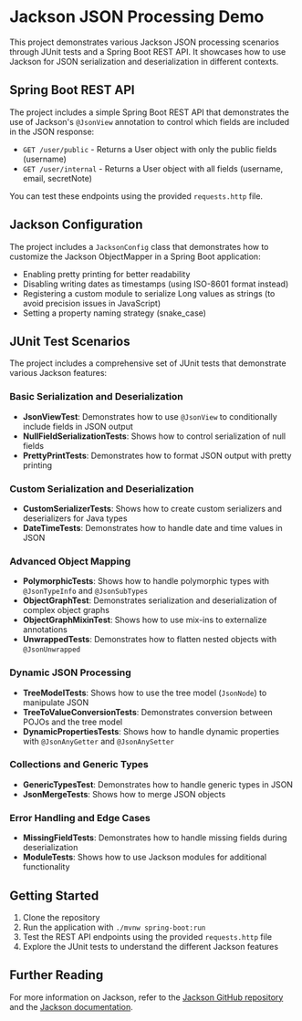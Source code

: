 # Jackson JSON Processing Demo

This project demonstrates various Jackson JSON processing scenarios through JUnit tests and a Spring Boot REST API. It showcases how to use Jackson for JSON serialization and deserialization in different contexts.

## Spring Boot REST API

The project includes a simple Spring Boot REST API that demonstrates the use of Jackson's `@JsonView` annotation to control which fields are included in the JSON response:

- `GET /user/public` - Returns a User object with only the public fields (username)
- `GET /user/internal` - Returns a User object with all fields (username, email, secretNote)

You can test these endpoints using the provided `requests.http` file.

## Jackson Configuration

The project includes a `JacksonConfig` class that demonstrates how to customize the Jackson ObjectMapper in a Spring Boot application:

- Enabling pretty printing for better readability
- Disabling writing dates as timestamps (using ISO-8601 format instead)
- Registering a custom module to serialize Long values as strings (to avoid precision issues in JavaScript)
- Setting a property naming strategy (snake_case)

## JUnit Test Scenarios

The project includes a comprehensive set of JUnit tests that demonstrate various Jackson features:

### Basic Serialization and Deserialization
- **JsonViewTest**: Demonstrates how to use `@JsonView` to conditionally include fields in JSON output
- **NullFieldSerializationTests**: Shows how to control serialization of null fields
- **PrettyPrintTests**: Demonstrates how to format JSON output with pretty printing

### Custom Serialization and Deserialization
- **CustomSerializerTests**: Shows how to create custom serializers and deserializers for Java types
- **DateTimeTests**: Demonstrates how to handle date and time values in JSON

### Advanced Object Mapping
- **PolymorphicTests**: Shows how to handle polymorphic types with `@JsonTypeInfo` and `@JsonSubTypes`
- **ObjectGraphTest**: Demonstrates serialization and deserialization of complex object graphs
- **ObjectGraphMixinTest**: Shows how to use mix-ins to externalize annotations
- **UnwrappedTests**: Demonstrates how to flatten nested objects with `@JsonUnwrapped`

### Dynamic JSON Processing
- **TreeModelTests**: Shows how to use the tree model (`JsonNode`) to manipulate JSON
- **TreeToValueConversionTests**: Demonstrates conversion between POJOs and the tree model
- **DynamicPropertiesTests**: Shows how to handle dynamic properties with `@JsonAnyGetter` and `@JsonAnySetter`

### Collections and Generic Types
- **GenericTypesTest**: Demonstrates how to handle generic types in JSON
- **JsonMergeTests**: Shows how to merge JSON objects

### Error Handling and Edge Cases
- **MissingFieldTests**: Demonstrates how to handle missing fields during deserialization
- **ModuleTests**: Shows how to use Jackson modules for additional functionality

## Getting Started

1. Clone the repository
2. Run the application with `./mvnw spring-boot:run`
3. Test the REST API endpoints using the provided `requests.http` file
4. Explore the JUnit tests to understand the different Jackson features

## Further Reading

For more information on Jackson, refer to the [Jackson GitHub repository](https://github.com/FasterXML/jackson) and the [Jackson documentation](https://github.com/FasterXML/jackson-docs).
